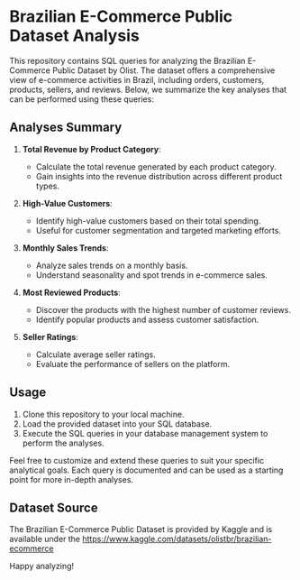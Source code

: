 
# Brazilian E-Commerce Public Dataset Analysis

This repository contains SQL queries for analyzing the Brazilian E-Commerce Public Dataset by Olist. The dataset offers a comprehensive view of e-commerce activities in Brazil, including orders, customers, products, sellers, and reviews. Below, we summarize the key analyses that can be performed using these queries:

## Analyses Summary

1. **Total Revenue by Product Category**:
   - Calculate the total revenue generated by each product category.
   - Gain insights into the revenue distribution across different product types.

2. **High-Value Customers**:
   - Identify high-value customers based on their total spending.
   - Useful for customer segmentation and targeted marketing efforts.

3. **Monthly Sales Trends**:
   - Analyze sales trends on a monthly basis.
   - Understand seasonality and spot trends in e-commerce sales.

4. **Most Reviewed Products**:
   - Discover the products with the highest number of customer reviews.
   - Identify popular products and assess customer satisfaction.

5. **Seller Ratings**:
   - Calculate average seller ratings.
   - Evaluate the performance of sellers on the platform.

## Usage

1. Clone this repository to your local machine.
2. Load the provided dataset into your SQL database.
3. Execute the SQL queries in your database management system to perform the analyses.

Feel free to customize and extend these queries to suit your specific analytical goals. Each query is documented and can be used as a starting point for more in-depth analyses.

## Dataset Source

The Brazilian E-Commerce Public Dataset is provided by Kaggle and is available under the https://www.kaggle.com/datasets/olistbr/brazilian-ecommerce

Happy analyzing!


